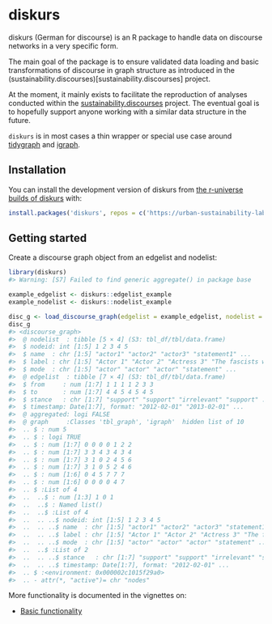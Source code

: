 
<!-- README.md is generated from README.Rmd. Please edit that file -->

# diskurs

<!-- badges: start -->
<!-- badges: end -->

diskurs (German for discourse) is an R package to handle data on
discourse networks in a very specific form.

The main goal of the package is to ensure validated data loading and
basic transformations of discourse in graph structure as introduced in
the (sustainability.discourses)\[sustainability.discourses\] project.

At the moment, it mainly exists to facilitate the reproduction of
analyses conducted within the
[sustainability.discourses](sustainability.discourses.ch) project. The
eventual goal is to hopefully support anyone working with a similar data
structure in the future.

`diskurs` is in most cases a thin wrapper or special use case around
[tidygraph](https://tidygraph.data-imaginist.com) and
[igraph](https://igraph.org).

## Installation

You can install the development version of diskurs from [the r-universe
builds of
diskurs](https://urban-sustainability-lab-zurich.r-universe.dev/diskurs)
with:

``` r
install.packages('diskurs', repos = c('https://urban-sustainability-lab-zurich.r-universe.dev', 'https://cloud.r-project.org'))
```

## Getting started

Create a discourse graph object from an edgelist and nodelist:

``` r
library(diskurs)
#> Warning: [S7] Failed to find generic aggregate() in package base
```

``` r
example_edgelist <- diskurs::edgelist_example
example_nodelist <- diskurs::nodelist_example
```

``` r
disc_g <- load_discourse_graph(edgelist = example_edgelist, nodelist = example_nodelist)
disc_g
#> <discourse_graph>
#>  @ nodelist  : tibble [5 × 4] (S3: tbl_df/tbl/data.frame)
#>  $ nodeid: int [1:5] 1 2 3 4 5
#>  $ name  : chr [1:5] "actor1" "actor2" "actor3" "statement1" ...
#>  $ label : chr [1:5] "Actor 1" "Actor 2" "Actress 3" "The fascists will lose" ...
#>  $ mode  : chr [1:5] "actor" "actor" "actor" "statement" ...
#>  @ edgelist  : tibble [7 × 4] (S3: tbl_df/tbl/data.frame)
#>  $ from     : num [1:7] 1 1 1 1 2 3 3
#>  $ to       : num [1:7] 4 4 5 4 5 4 5
#>  $ stance   : chr [1:7] "support" "support" "irrelevant" "support" ...
#>  $ timestamp: Date[1:7], format: "2012-02-01" "2013-02-01" ...
#>  @ aggregated: logi FALSE
#>  @ graph     :Classes 'tbl_graph', 'igraph'  hidden list of 10
#>  .. $ : num 5
#>  .. $ : logi TRUE
#>  .. $ : num [1:7] 0 0 0 0 1 2 2
#>  .. $ : num [1:7] 3 3 4 3 4 3 4
#>  .. $ : num [1:7] 3 1 0 2 4 5 6
#>  .. $ : num [1:7] 3 1 0 5 2 4 6
#>  .. $ : num [1:6] 0 4 5 7 7 7
#>  .. $ : num [1:6] 0 0 0 0 4 7
#>  .. $ :List of 4
#>  ..  ..$ : num [1:3] 1 0 1
#>  ..  ..$ : Named list()
#>  ..  ..$ :List of 4
#>  ..  .. ..$ nodeid: int [1:5] 1 2 3 4 5
#>  ..  .. ..$ name  : chr [1:5] "actor1" "actor2" "actor3" "statement1" ...
#>  ..  .. ..$ label : chr [1:5] "Actor 1" "Actor 2" "Actress 3" "The fascists will lose" ...
#>  ..  .. ..$ mode  : chr [1:5] "actor" "actor" "actor" "statement" ...
#>  ..  ..$ :List of 2
#>  ..  .. ..$ stance   : chr [1:7] "support" "support" "irrelevant" "support" ...
#>  ..  .. ..$ timestamp: Date[1:7], format: "2012-02-01" ...
#>  .. $ :<environment: 0x000002c1015f29a0> 
#>  .. - attr(*, "active")= chr "nodes"
```

More functionality is documented in the vignettes on:

- [Basic functionality](vignettes/basics.html)
